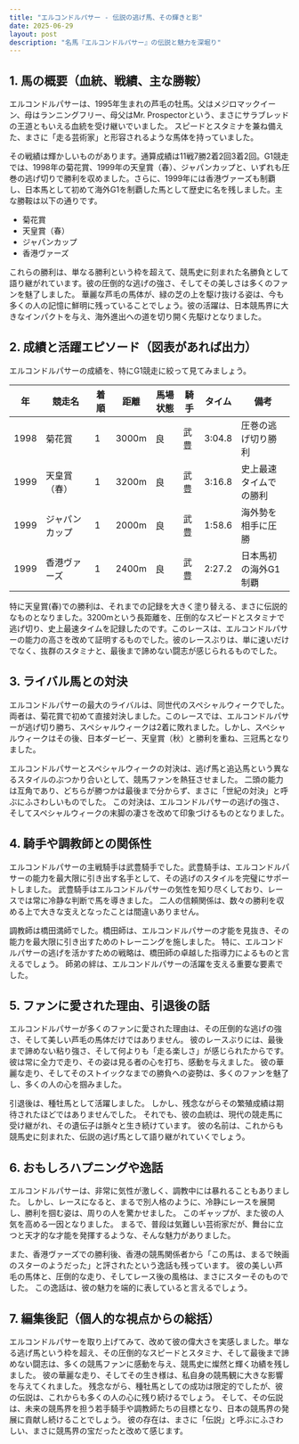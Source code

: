 ```yaml
---
title: "エルコンドルパサー - 伝説の逃げ馬、その輝きと影"
date: 2025-06-29
layout: post
description: "名馬『エルコンドルパサー』の伝説と魅力を深堀り"
---
```


## 1. 馬の概要（血統、戦績、主な勝鞍）

エルコンドルパサーは、1995年生まれの芦毛の牡馬。父はメジロマックイーン、母はランニングフリー、母父はMr. Prospectorという、まさにサラブレッドの王道ともいえる血統を受け継いでいました。  スピードとスタミナを兼ね備えた、まさに「走る芸術家」と形容されるような馬体を持っていました。

その戦績は輝かしいものがあります。通算成績は11戦7勝2着2回3着2回。G1競走では、1998年の菊花賞、1999年の天皇賞（春）、ジャパンカップと、いずれも圧巻の逃げ切りで勝利を収めました。さらに、1999年には香港ヴァーズも制覇し、日本馬として初めて海外G1を制覇した馬として歴史に名を残しました。主な勝鞍は以下の通りです。

* 菊花賞
* 天皇賞（春）
* ジャパンカップ
* 香港ヴァーズ

これらの勝利は、単なる勝利という枠を超えて、競馬史に刻まれた名勝負として語り継がれています。彼の圧倒的な逃げの強さ、そしてその美しさは多くのファンを魅了しました。  華麗な芦毛の馬体が、緑の芝の上を駆け抜ける姿は、今も多くの人の記憶に鮮明に残っていることでしょう。彼の活躍は、日本競馬界に大きなインパクトを与え、海外進出への道を切り開く先駆けとなりました。


## 2. 成績と活躍エピソード（図表があれば出力）

エルコンドルパサーの成績を、特にG1競走に絞って見てみましょう。

| 年 | 競走名          | 着順 | 距離 | 馬場状態 | 騎手     | タイム       | 備考                                   |
|---|-----------------|-------|------|----------|----------|-------------|----------------------------------------|
| 1998 | 菊花賞          | 1     | 3000m| 良       | 武豊     | 3:04.8      | 圧巻の逃げ切り勝利                      |
| 1999 | 天皇賞（春）    | 1     | 3200m| 良       | 武豊     | 3:16.8      | 史上最速タイムでの勝利                    |
| 1999 | ジャパンカップ   | 1     | 2000m| 良       | 武豊     | 1:58.6      | 海外勢を相手に圧勝                      |
| 1999 | 香港ヴァーズ      | 1     | 2400m| 良       | 武豊     | 2:27.2      | 日本馬初の海外G1制覇                   |


特に天皇賞(春)での勝利は、それまでの記録を大きく塗り替える、まさに伝説的なものとなりました。3200mという長距離を、圧倒的なスピードとスタミナで逃げ切り、史上最速タイムを記録したのです。このレースは、エルコンドルパサーの能力の高さを改めて証明するものでした。彼のレースぶりは、単に速いだけでなく、抜群のスタミナと、最後まで諦めない闘志が感じられるものでした。


## 3. ライバル馬との対決

エルコンドルパサーの最大のライバルは、同世代のスペシャルウィークでした。両者は、菊花賞で初めて直接対決しました。このレースでは、エルコンドルパサーが逃げ切り勝ち、スペシャルウィークは2着に敗れました。しかし、スペシャルウィークはその後、日本ダービー、天皇賞（秋）と勝利を重ね、三冠馬となりました。

エルコンドルパサーとスペシャルウィークの対決は、逃げ馬と追込馬という異なるスタイルのぶつかり合いとして、競馬ファンを熱狂させました。  二頭の能力は互角であり、どちらが勝つかは最後まで分からず、まさに「世紀の対決」と呼ぶにふさわしいものでした。  この対決は、エルコンドルパサーの逃げの強さ、そしてスペシャルウィークの末脚の凄さを改めて印象づけるものとなりました。


## 4. 騎手や調教師との関係性

エルコンドルパサーの主戦騎手は武豊騎手でした。武豊騎手は、エルコンドルパサーの能力を最大限に引き出す名手として、その逃げのスタイルを完璧にサポートしました。  武豊騎手はエルコンドルパサーの気性を知り尽くしており、レースでは常に冷静な判断で馬を導きました。  二人の信頼関係は、数々の勝利を収める上で大きな支えとなったことは間違いありません。

調教師は橋田満師でした。橋田師は、エルコンドルパサーの才能を見抜き、その能力を最大限に引き出すためのトレーニングを施しました。  特に、エルコンドルパサーの逃げを活かすための戦略は、橋田師の卓越した指導力によるものと言えるでしょう。  師弟の絆は、エルコンドルパサーの活躍を支える重要な要素でした。


## 5. ファンに愛された理由、引退後の話

エルコンドルパサーが多くのファンに愛された理由は、その圧倒的な逃げの強さ、そして美しい芦毛の馬体だけではありません。  彼のレースぶりには、最後まで諦めない粘り強さ、そして何よりも「走る楽しさ」が感じられたからです。  彼は常に全力で走り、その姿は見る者の心を打ち、感動を与えました。  彼の華麗な走り、そしてそのストイックなまでの勝負への姿勢は、多くのファンを魅了し、多くの人の心を掴みました。

引退後は、種牡馬として活躍しました。  しかし、残念ながらその繁殖成績は期待されたほどではありませんでした。  それでも、彼の血統は、現代の競走馬に受け継がれ、その遺伝子は脈々と生き続けています。  彼の名前は、これからも競馬史に刻まれた、伝説の逃げ馬として語り継がれていくでしょう。


## 6. おもしろハプニングや逸話

エルコンドルパサーは、非常に気性が激しく、調教中には暴れることもありました。  しかし、レースになると、まるで別人格のように、冷静にレースを展開し、勝利を掴む姿は、周りの人を驚かせました。  このギャップが、また彼の人気を高める一因となりました。  まるで、普段は気難しい芸術家だが、舞台に立つと天才的な才能を発揮するような、そんな魅力がありました。

また、香港ヴァーズでの勝利後、香港の競馬関係者から「この馬は、まるで映画のスターのようだった」と評されたという逸話も残っています。  彼の美しい芦毛の馬体と、圧倒的な走り、そしてレース後の風格は、まさにスターそのものでした。  この逸話は、彼の魅力を端的に表していると言えるでしょう。


## 7. 編集後記（個人的な視点からの総括）

エルコンドルパサーを取り上げてみて、改めて彼の偉大さを実感しました。単なる逃げ馬という枠を超え、その圧倒的なスピードとスタミナ、そして最後まで諦めない闘志は、多くの競馬ファンに感動を与え、競馬史に燦然と輝く功績を残しました。  彼の華麗な走り、そしてその生き様は、私自身の競馬観に大きな影響を与えてくれました。  残念ながら、種牡馬としての成功は限定的でしたが、彼の伝説は、これからも多くの人の心に残り続けるでしょう。  そして、その伝説は、未来の競馬界を担う若手騎手や調教師たちの目標となり、日本の競馬界の発展に貢献し続けることでしょう。  彼の存在は、まさに「伝説」と呼ぶにふさわしい、まさに競馬界の宝だったと改めて感じます。

